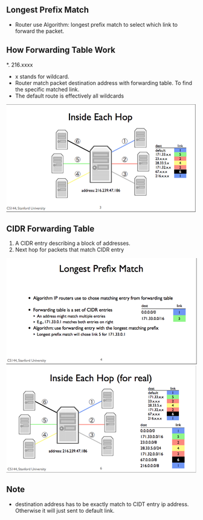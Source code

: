 ## Longest Prefix Match
* Router use Algorithm: longest prefix match to select which link to forward the packet.


## How Forwarding Table Work
*. 216.xxxx
  * x stands for wildcard.
* Router match packet destination address with forwarding table. To find the specific matched link.
* The default route is effectively all wildcards

<img src="../assets/forwarding_table.png" />


## CIDR Forwarding Table
1. A CIDR entry describing a block of addresses.
2. Next hop for packets that match CIDR entry

<img src="../assets/lpm.png" />

<img src="../assets/forwarding_table_real.png">

## Note
* destination address has to be exactly match to CIDT entry ip address. Otherwise it will just sent to default link.
